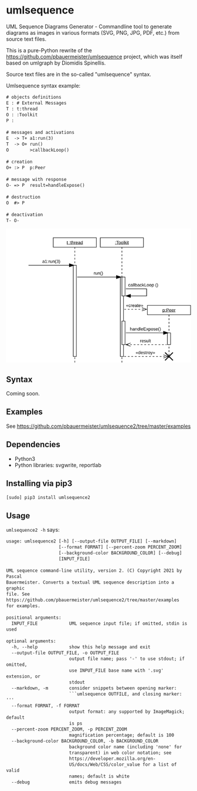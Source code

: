umlsequence
===========

UML Sequence Diagrams Generator - Commandline tool to generate
diagrams as images in various formats (SVG, PNG, JPG, PDF, etc.) from
source text files.

This is a pure-Python rewrite of the
https://github.com/pbauermeister/umlsequence project, which was itself
based on umlgraph by Diomidis Spinellis.

Source text files are in the so-called "umlsequence" syntax.

Umlsequence syntax example:

    # objects definitions
    E : # External Messages
    T : t:thread
    O : :Toolkit
    P :
    
    # messages and activations
    E  -> T+ a1:run(3)
    T  -> O+ run()
    O        >callbackLoop()
    
    # creation
    O+ :> P  p:Peer
    
    # message with response
    O- => P  result=handleExpose()
    
    # destruction
    O  #> P
    
    # deactivation
    T- O-

![example](https://raw.githubusercontent.com/pbauermeister/umlsequence2/master/examples/example-04.svg "Example")

Syntax
------

Coming soon.

Examples
--------

See https://github.com/pbauermeister/umlsequence2/tree/master/examples

Dependencies
------------

 * Python3
 * Python libraries: svgwrite, reportlab

Installing via pip3
-------------------

```
[sudo] pip3 install umlsequence2
```

Usage
-----

`umlsequence2 -h` says:

```
usage: umlsequence2 [-h] [--output-file OUTPUT_FILE] [--markdown]
                    [--format FORMAT] [--percent-zoom PERCENT_ZOOM]
                    [--background-color BACKGROUND_COLOR] [--debug]
                    [INPUT_FILE]

UML sequence command-line utility, version 2. (C) Copyright 2021 by Pascal
Bauermeister. Converts a textual UML sequence description into a graphic
file. See https://github.com/pbauermeister/umlsequence2/tree/master/examples
for examples.

positional arguments:
  INPUT_FILE            UML sequence input file; if omitted, stdin is used

optional arguments:
  -h, --help            show this help message and exit
  --output-file OUTPUT_FILE, -o OUTPUT_FILE
                        output file name; pass '-' to use stdout; if omitted,
                        use INPUT_FILE base name with '.svg' extension, or
                        stdout
  --markdown, -m        consider snippets between opening marker:
                        ```umlsequence OUTFILE, and closing marker: '''
  --format FORMAT, -f FORMAT
                        output format: any supported by ImageMagick; default
                        is ps
  --percent-zoom PERCENT_ZOOM, -p PERCENT_ZOOM
                        magnification percentage; default is 100
  --background-color BACKGROUND_COLOR, -b BACKGROUND_COLOR
                        background color name (including 'none' for
                        transparent) in web color notation; see
                        https://developer.mozilla.org/en-
                        US/docs/Web/CSS/color_value for a list of valid
                        names; default is white
  --debug               emits debug messages
```
